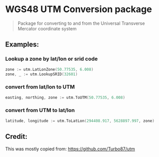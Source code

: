 # WGS48 UTM Conversion package

> Package for converting to and from the Universal Transverse Mercator coordinate system

## Examples:

### Lookup a zone by lat/lon or srid code
``` go
zone := utm.LatLonZone(50.77535, 6.008)
zone, _ := utm.LookupSRID(32601)
```

### convert from lat/lon to UTM
``` go
easting, northing, zone := utm.ToUTM(50.77535, 6.008)
```

### convert from UTM to lat/lon
``` go
latitude, longitude := utm.ToLatLon(294408.917, 5628897.997, zone)
```

## Credit:

This was mostly copied from: https://github.com/Turbo87/utm
